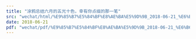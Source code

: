 ```yaml
---
title: "涂鸦总结六月的五光十色，幸有你点缀的那一笔"
src: "wechat/html/%E9%85%B7%E5%84%BF%E8%AE%BA%E5%9D%9B_2018-06-21_%E6%B6%82%E9%B8%A6%E6%80%BB%E7%BB%93%E5%85%AD%E6%9C%88%E7%9A%84%E4%BA%94%E5%85%89%E5%8D%81%E8%89%B2%EF%BC%8C%E5%B9%B8%E6%9C%89%E4%BD%A0%E7%82%B9%E7%BC%80%E7%9A%84%E9%82%A3%E4%B8%80%E7%AC%94.html"
date: 2018-06-21
pdf: "wechat/pdf/%E9%85%B7%E5%84%BF%E8%AE%BA%E5%9D%9B_2018-06-21_%E6%B6%82%E9%B8%A6%E6%80%BB%E7%BB%93%E5%85%AD%E6%9C%88%E7%9A%84%E4%BA%94%E5%85%89%E5%8D%81%E8%89%B2%EF%BC%8C%E5%B9%B8%E6%9C%89%E4%BD%A0%E7%82%B9%E7%BC%80%E7%9A%84%E9%82%A3%E4%B8%80%E7%AC%94.pdf"
---
```

